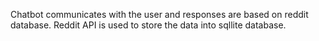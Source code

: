 Chatbot communicates with the user and responses are based on reddit database. Reddit API is used to store the data into sqllite database.
